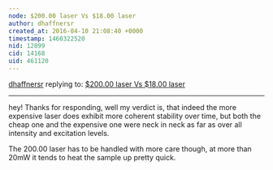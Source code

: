 ```yaml
---
node: $200.00 laser Vs $18.00 laser
author: dhaffnersr
created_at: 2016-04-10 21:08:40 +0000
timestamp: 1460322520
nid: 12899
cid: 14168
uid: 461120
---
```




[dhaffnersr](../profile/dhaffnersr) replying to: [$200.00 laser Vs $18.00 laser](../notes/dhaffnersr/03-31-2016/200-00-laser-vs-18-00-laser)

----
hey! Thanks for responding, well my verdict is, that indeed the more expensive laser does exhibit more coherent stability over time, but both the cheap one and the expensive one were neck in neck as far as over all intensity and excitation levels.

The 200.00 laser has to be handled with more care though, at more than 20mW it tends to heat the sample up pretty quick.